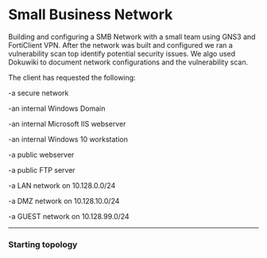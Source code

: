 # Small Business Network

Building and configuring a SMB Network with a small team using GNS3 and FortiClient VPN. After the network was built and configured we ran a vulnerability scan top identify potential security issues. We algo used Dokuwiki to document network configurations and the vulnerability scan.

The client has requested the following:

-a secure network

-an internal Windows Domain

-an internal Microsoft IIS webserver

-an internal Windows 10 workstation

-a public webserver

-a public FTP server

-a LAN network on 10.128.0.0/24

-a DMZ network on 10.128.10.0/24

-a GUEST network on 10.128.99.0/24


---

### Starting topology
